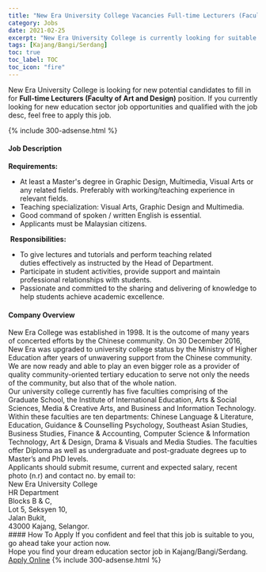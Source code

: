 ```yaml
---
title: "New Era University College Vacancies Full-time Lecturers (Faculty of Art and Design)" 
category: Jobs 
date: 2021-02-25 
excerpt: "New Era University College is currently looking for suitable person to fill in the Full-time Lecturers (Faculty of Art and Design) which positioned at Kajang/Bangi/Serdang" 
tags: [Kajang/Bangi/Serdang] 
toc: true 
toc_label: TOC 
toc_icon: "fire" 
--- 
```


<p>New Era University College is looking for new potential candidates to fill in for <b>Full-time Lecturers (Faculty of Art and Design)</b> position. If you currently looking for new education sector job opportunities and qualified with the job desc, feel free to apply this job.
</p>{% include 300-adsense.html %} 
 <div><div><h4>Job Description</h4></div><div><div><span><div><p><strong>Requirements:</strong></p><ul><li>At least a Master's degree in Graphic Design, Multimedia, Visual Arts or any related fields. Preferably with working/teaching experience in relevant fields.</li><li>Teaching specialization: Visual Arts, Graphic Design and Multimedia.</li><li>Good command of spoken / written English is essential.</li><li>Applicants must be Malaysian citizens.</li></ul><p>&#160;<strong>Responsibilities:</strong></p><ul><li>To give lectures and tutorials and perform teaching related duties&#160;effectively&#160;as instructed by the&#160;Head of Department.</li><li>Participate in student activities, provide support and maintain professional relationships with students.</li><li>Passionate and committed to the sharing and delivering of knowledge to help students achieve academic excellence.</li></ul></div></span></div></div></div> 
<div><div><h4>Company Overview</h4></div><div><div><span><div><div>
	New Era College was established in 1998. It is the outcome of many years of concerted efforts by the Chinese community. On 30 December 2016, New Era was upgraded to university college status by the Ministry of Higher Education after years of unwavering support from the Chinese community. We are now ready and able to play an even bigger role as a provider of quality community-oriented tertiary education to serve not only the needs of the community, but also that of the whole nation.</div>
<div>
	Our university college currently has five faculties comprising of the Graduate School, the Institute of International Education, Arts &amp; Social Sciences, Media &amp; Creative Arts, and Business and Information Technology. Within these faculties are ten departments: Chinese Language &amp; Literature, Education, Guidance &amp; Counselling Psychology, Southeast Asian Studies, Business Studies, Finance &amp; Accounting, Computer Science &amp; Information Technology, Art &amp; Design, Drama &amp; Visuals and Media Studies. The faculties offer Diploma as well as undergraduate and post-graduate degrees up to Master&#8217;s and PhD levels.</div>
<div>
	Applicants should submit resume, current and expected salary, recent photo (n.r) and contact no. by email to:<br>
	New Era University College<br>
	HR Department<br>
	Blocks B &amp; C,</div>
<div>
	Lot 5, Seksyen 10,</div>
<div>
	Jalan Bukit,<br>
	43000 Kajang, Selangor.</div></div></span></div></div></div> 
#### How To Apply 
If you confident and feel that this job is suitable to you, go ahead take your action now. <br/> 
Hope you find your dream education sector job in Kajang/Bangi/Serdang. <br/> 
<a href="https://www.jobstreet.com.my/en/job/full-time-lecturers-faculty-of-art-and-design-4490877?jobId=jobstreet-my-job-4490877" class="btn btn--info" target="_blank" rel="nofollow noopenner">Apply Online</a> 
{% include 300-adsense.html %} 